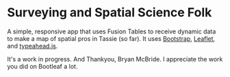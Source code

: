 Surveying and Spatial Science Folk
========

A simple, responsive app that uses Fusion Tables to receive dynamic data to make a map of spatial pros in Tassie (so far). It uses [Bootstrap](http://getbootstrap.com/), [Leaflet](http://leafletjs.com/), and [typeahead.js](http://twitter.github.io/typeahead.js/).

It's a work in progress. And Thankyou, Bryan McBride. I appreciate the work you did on Bootleaf a lot.